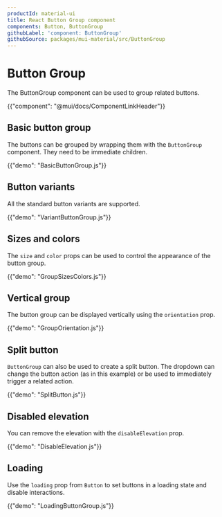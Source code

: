 ```yaml
---
productId: material-ui
title: React Button Group component
components: Button, ButtonGroup
githubLabel: 'component: ButtonGroup'
githubSource: packages/mui-material/src/ButtonGroup
---
```


# Button Group

<p class="description">The ButtonGroup component can be used to group related buttons.</p>

{{"component": "@mui/docs/ComponentLinkHeader"}}

## Basic button group

The buttons can be grouped by wrapping them with the `ButtonGroup` component.
They need to be immediate children.

{{"demo": "BasicButtonGroup.js"}}

## Button variants

All the standard button variants are supported.

{{"demo": "VariantButtonGroup.js"}}

## Sizes and colors

The `size` and `color` props can be used to control the appearance of the button group.

{{"demo": "GroupSizesColors.js"}}

## Vertical group

The button group can be displayed vertically using the `orientation` prop.

{{"demo": "GroupOrientation.js"}}

## Split button

`ButtonGroup` can also be used to create a split button. The dropdown can change the button action (as in this example) or be used to immediately trigger a related action.

{{"demo": "SplitButton.js"}}

## Disabled elevation

You can remove the elevation with the `disableElevation` prop.

{{"demo": "DisableElevation.js"}}

## Loading

Use the `loading` prop from `Button` to set buttons in a loading state and disable interactions.

{{"demo": "LoadingButtonGroup.js"}}

